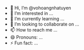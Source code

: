 - 👋 Hi, I’m @vohoangnhatuyen
- 👀 I’m interested in ...
- 🌱 I’m currently learning ...
- 💞️ I’m looking to collaborate on ...
- 📫 How to reach me ...
- 😄 Pronouns: ...
- ⚡ Fun fact: ...

<!---
vohoangnhatuyen/vohoangnhatuyen is a ✨ special ✨ repository because its `README.md` (this file) appears on your GitHub profile.
You can click the Preview link to take a look at your changes.
--->
